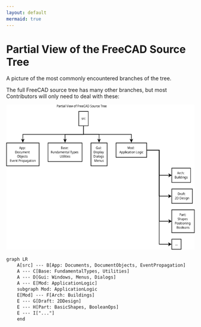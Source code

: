 ```yaml
---
layout: default
mermaid: true
---
```


# Partial View of the FreeCAD Source Tree

A picture of the most commonly encountered branches of the tree.

The full FreeCAD source tree has many other branches, but most Contributors will
only need to deal with these:

![The FreeCAD Source Tree](./ressources/SourceTreeBasics.svg)

```mermaid
graph LR
    A[src] --- B[App: Documents, DocumentObjects, EventPropagation]
    A --- C[Base: FundamentalTypes, Utilities]
    A --- D[Gui: Windows, Menus, Dialogs]
    A --- E[Mod: ApplicationLogic]
    subgraph Mod: ApplicationLogic
    E[Mod] --- F[Arch: Buildings]
    E --- G[Draft: 2DDesign]
    E --- H[Part: BasicShapes, BooleanOps]
    E --- I["..."]
    end
```
